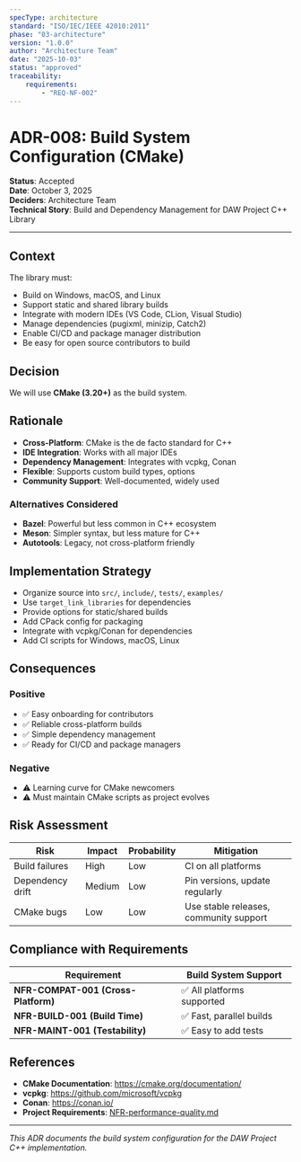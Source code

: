 ```yaml
---
specType: architecture
standard: "ISO/IEC/IEEE 42010:2011"
phase: "03-architecture"
version: "1.0.0"
author: "Architecture Team"
date: "2025-10-03"
status: "approved"
traceability:
	requirements:
		- "REQ-NF-002"
---
```


# ADR-008: Build System Configuration (CMake)

**Status**: Accepted  
**Date**: October 3, 2025  
**Deciders**: Architecture Team  
**Technical Story**: Build and Dependency Management for DAW Project C++ Library

---

## Context

The library must:
- Build on Windows, macOS, and Linux
- Support static and shared library builds
- Integrate with modern IDEs (VS Code, CLion, Visual Studio)
- Manage dependencies (pugixml, minizip, Catch2)
- Enable CI/CD and package manager distribution
- Be easy for open source contributors to build

## Decision

We will use **CMake (3.20+)** as the build system.

## Rationale
- **Cross-Platform**: CMake is the de facto standard for C++
- **IDE Integration**: Works with all major IDEs
- **Dependency Management**: Integrates with vcpkg, Conan
- **Flexible**: Supports custom build types, options
- **Community Support**: Well-documented, widely used

### Alternatives Considered
- **Bazel**: Powerful but less common in C++ ecosystem
- **Meson**: Simpler syntax, but less mature for C++
- **Autotools**: Legacy, not cross-platform friendly

## Implementation Strategy
- Organize source into `src/`, `include/`, `tests/`, `examples/`
- Use `target_link_libraries` for dependencies
- Provide options for static/shared builds
- Add CPack config for packaging
- Integrate with vcpkg/Conan for dependencies
- Add CI scripts for Windows, macOS, Linux

## Consequences

### Positive
- ✅ Easy onboarding for contributors
- ✅ Reliable cross-platform builds
- ✅ Simple dependency management
- ✅ Ready for CI/CD and package managers

### Negative
- ⚠️ Learning curve for CMake newcomers
- ⚠️ Must maintain CMake scripts as project evolves

## Risk Assessment
| Risk | Impact | Probability | Mitigation |
|------|--------|-------------|------------|
| Build failures | High | Low | CI on all platforms |
| Dependency drift | Medium | Low | Pin versions, update regularly |
| CMake bugs | Low | Low | Use stable releases, community support |

## Compliance with Requirements
| Requirement | Build System Support |
|-------------|---------------------|
| **NFR-COMPAT-001 (Cross-Platform)** | ✅ All platforms supported |
| **NFR-BUILD-001 (Build Time)** | ✅ Fast, parallel builds |
| **NFR-MAINT-001 (Testability)** | ✅ Easy to add tests |

## References
- **CMake Documentation**: https://cmake.org/documentation/
- **vcpkg**: https://github.com/microsoft/vcpkg
- **Conan**: https://conan.io/
- **Project Requirements**: [NFR-performance-quality.md](../../02-requirements/non-functional/NFR-performance-quality.md)

---

*This ADR documents the build system configuration for the DAW Project C++ implementation.*